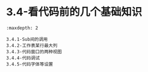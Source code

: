 # 3.4-看代码前的几个基础知识

```{toctree}
:maxdepth: 2

3.4.1-Sub间的调用
3.4.2-工作表某行最大列
3.4.3-代码窗口的两种视图
3.4.4-代码调试
3.4.5-代码字体等设置

```

